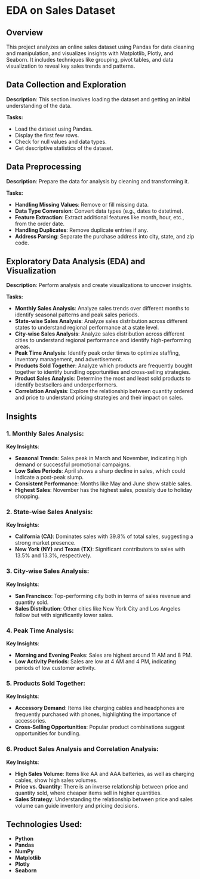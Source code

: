# EDA on Sales Dataset

## Overview
This project analyzes an online sales dataset using Pandas for data cleaning and manipulation, and visualizes insights with Matplotlib, Plotly, and Seaborn. It includes techniques like grouping, pivot tables, and data visualization to reveal key sales trends and patterns.

## Data Collection and Exploration
**Description**: This section involves loading the dataset and getting an initial understanding of the data.

**Tasks:**
- Load the dataset using Pandas.
- Display the first few rows.
- Check for null values and data types.
- Get descriptive statistics of the dataset.

## Data Preprocessing
**Description**: Prepare the data for analysis by cleaning and transforming it.

**Tasks:**
- **Handling Missing Values**: Remove or fill missing data.
- **Data Type Conversion**: Convert data types (e.g., dates to datetime).
- **Feature Extraction**: Extract additional features like month, hour, etc., from the order date.
- **Handling Duplicates**: Remove duplicate entries if any.
- **Address Parsing**: Separate the purchase address into city, state, and zip code.

## Exploratory Data Analysis (EDA) and Visualization
**Description**: Perform analysis and create visualizations to uncover insights.

**Tasks:**
- **Monthly Sales Analysis**: Analyze sales trends over different months to identify seasonal patterns and peak sales periods.
- **State-wise Sales Analysis**: Analyze sales distribution across different states to understand regional performance at a state level.
- **City-wise Sales Analysis**: Analyze sales distribution across different cities to understand regional performance and identify high-performing areas.
- **Peak Time Analysis**: Identify peak order times to optimize staffing, inventory management, and advertisement.
- **Products Sold Together**: Analyze which products are frequently bought together to identify bundling opportunities and cross-selling strategies.
- **Product Sales Analysis**: Determine the most and least sold products to identify bestsellers and underperformers.
- **Correlation Analysis**: Explore the relationship between quantity ordered and price to understand pricing strategies and their impact on sales.

## Insights

### 1. Monthly Sales Analysis:
**Key Insights**:
- **Seasonal Trends**: Sales peak in March and November, indicating high demand or successful promotional campaigns.
- **Low Sales Periods**: April shows a sharp decline in sales, which could indicate a post-peak slump.
- **Consistent Performance**: Months like May and June show stable sales.
- **Highest Sales**: November has the highest sales, possibly due to holiday shopping.

### 2. State-wise Sales Analysis:
**Key Insights**:
- **California (CA)**: Dominates sales with 39.8% of total sales, suggesting a strong market presence.
- **New York (NY)** and **Texas (TX)**: Significant contributors to sales with 13.5% and 13.3%, respectively.

### 3. City-wise Sales Analysis:
**Key Insights**:
- **San Francisco**: Top-performing city both in terms of sales revenue and quantity sold.
- **Sales Distribution**: Other cities like New York City and Los Angeles follow but with significantly lower sales.

### 4. Peak Time Analysis:
**Key Insights**:
- **Morning and Evening Peaks**: Sales are highest around 11 AM and 8 PM.
- **Low Activity Periods**: Sales are low at 4 AM and 4 PM, indicating periods of low customer activity.

### 5. Products Sold Together:
**Key Insights**:
- **Accessory Demand**: Items like charging cables and headphones are frequently purchased with phones, highlighting the importance of accessories.
- **Cross-Selling Opportunities**: Popular product combinations suggest opportunities for bundling.

### 6. Product Sales Analysis and Correlation Analysis:
**Key Insights**:
- **High Sales Volume**: Items like AA and AAA batteries, as well as charging cables, show high sales volumes.
- **Price vs. Quantity**: There is an inverse relationship between price and quantity sold, where cheaper items sell in higher quantities.
- **Sales Strategy**: Understanding the relationship between price and sales volume can guide inventory and pricing decisions.

## Technologies Used:
- **Python**
- **Pandas**
- **NumPy**
- **Matplotlib**
- **Plotly**
- **Seaborn**
